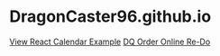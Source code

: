 # DragonCaster96.github.io
<a href="https://dragoncaster96.github.io/DragonCaster96.github.io/examples/index">View React Calendar Example</a>
<a href="https://dragoncaster96.github.io/DragonCaster96.github.io/examples/index2">DQ Order Online Re-Do</a>
